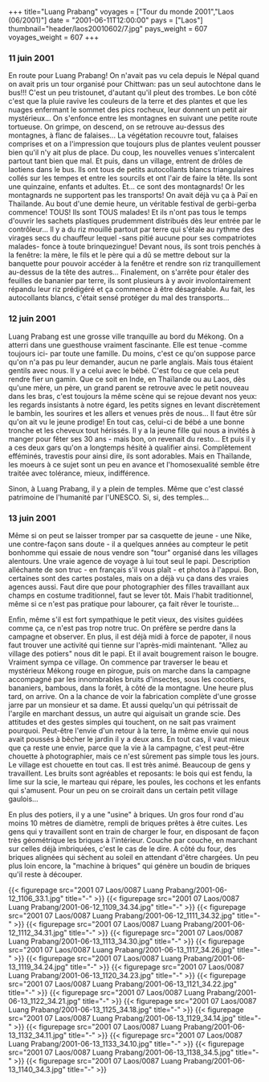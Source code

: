 +++
title="Luang Prabang"
voyages = ["Tour du monde 2001","Laos (06/2001)"]
date = "2001-06-11T12:00:00"
pays = ["Laos"]
thumbnail="header/laos20010602/7.jpg"
pays_weight = 607
voyages_weight = 607
+++
### 11 juin 2001

En route pour Luang Prabang! On n'avait pas vu cela depuis le Népal quand on 
avait pris un tour organisé pour Chittwan: pas un seul autochtone dans le bus!!! 
C'est un peu tristounet, d'autant qu'il pleut des trombes. Le bon côté c'est 
que la pluie ravive les couleurs de la terre et des plantes et que les nuages 
enfermant le sommet des pics rocheux, leur donnent un petit air mystérieux... 
On s'enfonce entre les montagnes en suivant une petite route tortueuse. On grimpe, 
on descend, on se retrouve au-dessus des montagnes, à flanc de falaises... La 
végétation recouvre tout, falaises comprises et on a l'impression que toujours 
plus de plantes veulent pousser bien qu'il n'y ait plus de place. Du coup, les 
nouvelles venues s'intercalent partout tant bien que mal. Et puis, dans un village, 
entrent de drôles de laotiens dans le bus. Ils ont tous de petits autocollants 
blancs triangulaires collés sur les tempes et entre les sourcils et ont l'air 
de faire la tête. Ils sont une quinzaine, enfants et adultes. Et... ce sont 
des montagnards! Or les montagnards ne supportent pas les transports! On avait 
déjà vu ça à Paï en Thaïlande. Au bout d'une demie heure, un véritable festival 
de gerbi-gerba commence! TOUS! Ils sont TOUS malades! Et ils n'ont pas tous 
le temps d'ouvrir les sachets plastiques prudemment distribués dès leur entrée 
par le contrôleur... Il y a du riz mouillé partout par terre qui s'étale au 
rythme des virages secs du chauffeur lequel -sans pitié aucune pour ses compatriotes 
malades- fonce à toute brinquezingue! Devant nous, ils sont trois penchés à 
la fenêtre: la mère, le fils et le père qui a dû se mettre debout sur la banquette 
pour pouvoir accéder à la fenêtre et rendre son riz tranquillement au-dessus 
de la tête des autres... Finalement, on s'arrête pour étaler des feuilles de 
bananier par terre, ils sont plusieurs à y avoir involontairement répandu leur 
riz prédigéré et ça commence à être désagréable. Au fait, les autocollants blancs, 
c'était sensé protéger du mal des transports...

### 12 juin 2001

Luang Prabang est une grosse ville tranquille au bord du Mékong. On a atterri 
dans une guesthouse vraiment fascinante. Elle est tenue -comme toujours ici- 
par toute une famille. Du moins, c'est ce qu'on suppose parce qu'on n'a pas 
pu leur demander, aucun ne parle anglais. Mais tous étaient gentils avec nous. 
Il y a celui avec le bébé. C'est fou ce que cela peut rendre fier un gamin. 
Que ce soit en Inde, en Thaïlande ou au Laos, dès qu'une mère, un père, un grand 
parent se retrouve avec le petit nouveau dans les bras, c'est toujours la même 
scène qui se rejoue devant nos yeux: les regards insistants à notre égard, les 
petits signes en levant discrètement le bambin, les sourires et les allers et 
venues près de nous... Il faut être sûr qu'on ait vu le jeune prodige! En tout 
cas, celui-ci de bébé a une bonne tronche et les cheveux tout hérissés. Il y 
a la jeune fille qui nous a invités à manger pour fêter ses 30 ans - mais bon, 
on revenait du resto... Et puis il y a ces deux gars qu'on a longtemps hésité 
à qualifier ainsi. Complètement efféminés, travestis pour ainsi dire, ils sont 
adorables. Mais en Thaïlande, les moeurs à ce sujet sont un peu en avance et 
l'homosexualité semble être traitée avec tolérance, mieux, indifférence.

Sinon, à Luang Prabang, il y a plein de temples. Même que c'est classé patrimoine 
de l'humanité par l'UNESCO. Si, si, des temples...

### 13 juin 2001

Même si on peut se laisser tromper par sa casquette de jeune - une Nike, une 
contre-façon sans doute - il a quelques années au compteur le petit bonhomme 
qui essaie de nous vendre son "tour" organisé dans les villages alentours. Une 
vraie agence de voyage à lui tout seul le papi. Description alléchante de son 
truc - en français s'il vous plaît - et photos à l'appui. Bon, certaines sont 
des cartes postales, mais on a déjà vu ça dans des vraies agences aussi. Faut 
dire que pour photographier des filles travaillant aux champs en costume traditionnel, 
faut se lever tôt. Mais l'habit traditionnel, même si ce n'est pas pratique 
pour labourer, ça fait rêver le touriste...

Enfin, même s'il est fort sympathique le petit vieux, des visites guidées comme 
ça, ce n'est pas trop notre truc. On préfère se perdre dans la campagne et observer. 
En plus, il est déjà midi à force de papoter, il nous faut trouver une activité 
qui tienne sur l'après-midi maintenant. "Allez au village des potiers" nous 
dit le papi. Et il avait bougrement raison le bougre. Vraiment sympa ce village. 
On commence par traverser le beau et mystérieux Mékong rouge en pirogue, puis 
on marche dans la campagne accompagné par les innombrables bruits d'insectes, 
sous les cocotiers, bananiers, bambous, dans la forêt, à côté de la montagne. 
Une heure plus tard, on arrive. On a la chance de voir la fabrication complète 
d'une grosse jarre par un monsieur et sa dame. Et aussi quelqu'un qui pétrissait 
de l'argile en marchant dessus, un autre qui aiguisait un grande scie. Des attitudes 
et des gestes simples qui touchent, on ne sait pas vraiment pourquoi. Peut-être 
l'envie d'un retour à la terre, la même envie qui nous avait poussés à bêcher 
le jardin il y a deux ans. En tout cas, il vaut mieux que ça reste une envie, 
parce que la vie à la campagne, c'est peut-être chouette à photographier, mais 
ce n'est sûrement pas simple tous les jours. Le village est chouette en tout 
cas. Il est très animé. Beaucoup de gens y travaillent. Les bruits sont agréables 
et reposants: le bois qui est fendu, la lime sur la scie, le marteau qui répare, 
les poules, les cochons et les enfants qui s'amusent. Pour un peu on se croirait 
dans un certain petit village gaulois... 

En plus des potiers, il y a une "usine" à briques. Un gros four rond d'au moins 
10 mètres de diamètre, rempli de briques prêtes à être cuites. Les gens qui 
y travaillent sont en train de charger le four, en disposant de façon très géométrique 
les briques à l'intérieur. Couche par couche, en marchant sur celles déjà imbriquées, 
c'est le cas de le dire. A côté du four, des briques alignées qui sèchent au 
soleil en attendant d'être chargées. Un peu plus loin encore, la "machine à 
briques" qui génère un boudin de briques qu'il reste à découper.


<div id="TOTO">{{< figurepage src="2001 07 Laos/0087 Luang Prabang/2001-06-12_1106_33.1.jpg" title="-"  >}}
{{< figurepage src="2001 07 Laos/0087 Luang Prabang/2001-06-12_1109_34.34.jpg" title="-"  >}}
{{< figurepage src="2001 07 Laos/0087 Luang Prabang/2001-06-12_1111_34.32.jpg" title="-"  >}}
{{< figurepage src="2001 07 Laos/0087 Luang Prabang/2001-06-12_1112_34.31.jpg" title="-"  >}}
{{< figurepage src="2001 07 Laos/0087 Luang Prabang/2001-06-13_1113_34.30.jpg" title="-"  >}}
{{< figurepage src="2001 07 Laos/0087 Luang Prabang/2001-06-13_1117_34.26.jpg" title="-"  >}}
{{< figurepage src="2001 07 Laos/0087 Luang Prabang/2001-06-13_1119_34.24.jpg" title="-"  >}}
{{< figurepage src="2001 07 Laos/0087 Luang Prabang/2001-06-13_1120_34.23.jpg" title="-"  >}}
{{< figurepage src="2001 07 Laos/0087 Luang Prabang/2001-06-13_1121_34.22.jpg" title="-"  >}}
{{< figurepage src="2001 07 Laos/0087 Luang Prabang/2001-06-13_1122_34.21.jpg" title="-"  >}}
{{< figurepage src="2001 07 Laos/0087 Luang Prabang/2001-06-13_1125_34.18.jpg" title="-"  >}}
{{< figurepage src="2001 07 Laos/0087 Luang Prabang/2001-06-13_1129_34.14.jpg" title="-"  >}}
{{< figurepage src="2001 07 Laos/0087 Luang Prabang/2001-06-13_1132_34.11.jpg" title="-"  >}}
{{< figurepage src="2001 07 Laos/0087 Luang Prabang/2001-06-13_1133_34.10.jpg" title="-"  >}}
{{< figurepage src="2001 07 Laos/0087 Luang Prabang/2001-06-13_1138_34.5.jpg" title="-"  >}}
{{< figurepage src="2001 07 Laos/0087 Luang Prabang/2001-06-13_1140_34.3.jpg" title="-"  >}}
</DIV>

